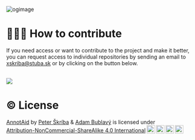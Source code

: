 ![ogimage](https://github.com/histopathology-image-annotation-tool/.github/assets/28087485/23528b2c-73fb-4e6c-a7b5-f9528ce9a3f2)

# 👨🏻‍💻 How to contribute

If you need access or want to contribute to the project and make it better, you can request access to individual repositories by sending an email to <a href="mailto:xskriba@stuba.sk" target="_blank">xskriba@stuba.sk</a> or by clicking on the button below.

<div>
  <br />
  <a href="mailto:xskriba@stuba.sk?subject=AnnotAid%20Join%20Request">
    <img src="https://github.com/histopathology-image-annotation-tool/.github/assets/28087485/4c64a937-e76f-480d-87f9-d787ebf67b86" />
  </a>
</div>

# © License

<p xmlns:cc="http://creativecommons.org/ns#" xmlns:dct="http://purl.org/dc/terms/"><a property="dct:title" rel="cc:attributionURL" href="https://github.com/histopathology-image-annotation-tool">AnnotAid</a> by <span property="cc:attributionName"><a href="https://github.com/PeterSkriba" target="_blank" rel="noopener noreferrer" style="display:inline-block;">Peter Škríba</a> & <a href="https://github.com/Sangalaa" target="_blank" rel="noopener noreferrer" style="display:inline-block;">Adam Bublavý</a></span> is licensed under <a href="http://creativecommons.org/licenses/by-nc-sa/4.0/?ref=chooser-v1" target="_blank" rel="license noopener noreferrer" style="display:inline-block;">Attribution-NonCommercial-ShareAlike 4.0 International<img style="height:22px!important;margin-left:3px;vertical-align:text-bottom;" src="https://mirrors.creativecommons.org/presskit/icons/cc.svg?ref=chooser-v1"><img style="height:22px!important;margin-left:3px;vertical-align:text-bottom;" src="https://mirrors.creativecommons.org/presskit/icons/by.svg?ref=chooser-v1"><img style="height:22px!important;margin-left:3px;vertical-align:text-bottom;" src="https://mirrors.creativecommons.org/presskit/icons/nc.svg?ref=chooser-v1"><img style="height:22px!important;margin-left:3px;vertical-align:text-bottom;" src="https://mirrors.creativecommons.org/presskit/icons/sa.svg?ref=chooser-v1"></a></p>
